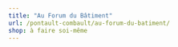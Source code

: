 ```yaml
---
title: "Au Forum du Bâtiment"
url: /pontault-combault/au-forum-du-batiment/
shop: à faire soi-même
---
```

